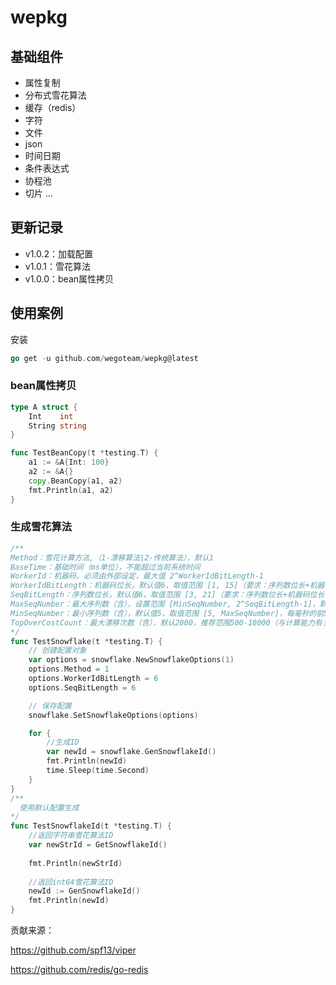 # wepkg
## 基础组件

- 属性复制
- 分布式雪花算法
- 缓存（redis）
- 字符
- 文件
- json
- 时间日期
- 条件表达式
- 协程池
- 切片
...



## 更新记录

- v1.0.2：加载配置
- v1.0.1：雪花算法
- v1.0.0：bean属性拷贝



## 使用案例

安装

```go
go get -u github.com/wegoteam/wepkg@latest
```



### bean属性拷贝

```go
type A struct {
	Int    int
	String string
}

func TestBeanCopy(t *testing.T) {
	a1 := &A{Int: 100}
	a2 := &A{}
    copy.BeanCopy(a1, a2)
	fmt.Println(a1, a2)
}
```



### 生成雪花算法

```go
/**
Method：雪花计算方法,（1-漂移算法|2-传统算法），默认1
BaseTime：基础时间（ms单位），不能超过当前系统时间
WorkerId：机器码，必须由外部设定，最大值 2^WorkerIdBitLength-1
WorkerIdBitLength：机器码位长，默认值6，取值范围 [1, 15]（要求：序列数位长+机器码位长不超过22）
SeqBitLength：序列数位长，默认值6，取值范围 [3, 21]（要求：序列数位长+机器码位长不超过22）
MaxSeqNumber：最大序列数（含），设置范围 [MinSeqNumber, 2^SeqBitLength-1]，默认值0，表示最大序列数取最大值（2^SeqBitLength-1]）
MinSeqNumber：最小序列数（含），默认值5，取值范围 [5, MaxSeqNumber]，每毫秒的前5个序列数对应编号0-4是保留位，其中1-4是时间回拨相应预留位，0是手工新值预留位
TopOverCostCount：最大漂移次数（含），默认2000，推荐范围500-10000（与计算能力有关）
*/
func TestSnowflake(t *testing.T) {
	// 创建配置对象
	var options = snowflake.NewSnowflakeOptions(1)
	options.Method = 1
	options.WorkerIdBitLength = 6
	options.SeqBitLength = 6

	// 保存配置
	snowflake.SetSnowflakeOptions(options)

	for {
		//生成ID
		var newId = snowflake.GenSnowflakeId()
		fmt.Println(newId)
		time.Sleep(time.Second)
	}
}
/**
  使用默认配置生成
*/
func TestSnowflakeId(t *testing.T) {
    //返回字符串雪花算法ID
    var newStrId = GetSnowflakeId()
    
    fmt.Println(newStrId)
    
    //返回int64雪花算法ID
    newId := GenSnowflakeId()
    fmt.Println(newId)
}

```

贡献来源：

https://github.com/spf13/viper

https://github.com/redis/go-redis
